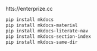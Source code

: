 htts://enterprize.cc

``` sh
pip install mkdocs
pip install mkdocs-material
pip install mkdocs-literate-nav
pip install mkdocs-section-index
pip install mkdocs-same-dir
```